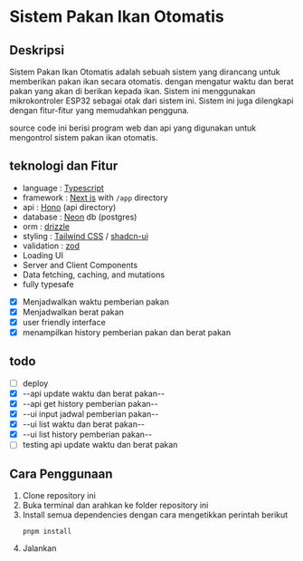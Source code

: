 # Sistem Pakan Ikan Otomatis

## Deskripsi

Sistem Pakan Ikan Otomatis adalah sebuah sistem yang dirancang untuk memberikan pakan ikan secara otomatis.
dengan mengatur waktu dan berat pakan yang akan di berikan kepada ikan. Sistem ini menggunakan mikrokontroler
ESP32 sebagai otak dari sistem ini. Sistem ini juga dilengkapi dengan fitur-fitur yang memudahkan pengguna.

source code ini berisi program web dan api yang digunakan untuk mengontrol sistem pakan ikan otomatis.

## teknologi dan Fitur
- language : [Typescript](https://www.typescriptlang.org/)
- framework : [Next js](https://nextjs.org/docs) with `/app` directory
- api : [Hono](https://hono.dev/) (api directory)
- database : [Neon](https://neon.tech/docs/introduction) db (postgres)
- orm : [drizzle](https://drizzle.dev/docs)
- styling : [Tailwind CSS](https://tailwindcss.com/) / [shadcn-ui](https://ui.shadcn.com/)
- validation : [zod](https://zod.dev/)
- Loading UI
- Server and Client Components
- Data fetching, caching, and mutations
- fully typesafe 
- [x] Menjadwalkan waktu pemberian pakan
- [x] Menjadwalkan berat pakan
- [x] user friendly interface 
- [x] menampilkan history pemberian pakan dan berat pakan

## todo 
- [ ] deploy 
- [x] --api update waktu dan berat pakan--
- [x] --api get history pemberian pakan--
- [x] --ui input jadwal pemberian pakan--
- [x] --ui list waktu dan berat pakan--
- [x] --ui list history pemberian pakan--
- [ ] testing api update waktu dan berat pakan 

## Cara Penggunaan
1. Clone repository ini
2. Buka terminal dan arahkan ke folder repository ini
3. Install semua dependencies dengan cara mengetikkan perintah berikut
    ```
    pnpm install
    ```
4. Jalankan


